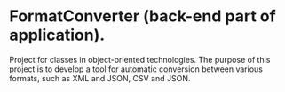 # FormatConverter (back-end part of application).
Project for classes in object-oriented technologies. The purpose of this project is to 
develop a tool for automatic conversion between various formats, such as XML and JSON, CSV and JSON.


